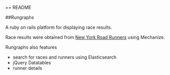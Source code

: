 == README

##Rungraphs

A ruby on rails platform for displaying race results.

Race results were obtained from <a href="http://web2.nyrrc.org/cgi-bin/start.cgi/aes-programs/results/resultsarchive.htm" target=_blank>New York Road Runners</a> using Mechanize.

Rungraphs also features
*   search for races and runners using Elasticsearch
*   jQuery Datatables
*   runner details